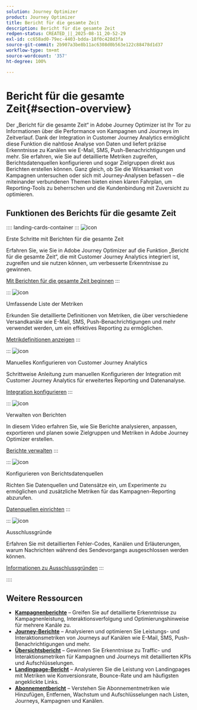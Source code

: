 ```yaml
---
solution: Journey Optimizer
product: Journey Optimizer
title: Bericht für die gesamte Zeit
description: Bericht für die gesamte Zeit
redpen-status: CREATED_||_2025-08-11_20-52-29
exl-id: cc658ad0-79ec-4403-bdda-18f0c428d3fa
source-git-commit: 2b907a3be8b11ac6308d0b563e122c88478d1d37
workflow-type: tm+mt
source-wordcount: '357'
ht-degree: 100%

---
```


# Bericht für die gesamte Zeit{#section-overview}

Der „Bericht für die gesamte Zeit“ in Adobe Journey Optimizer ist Ihr Tor zu Informationen über die Performance von Kampagnen und Journeys im Zeitverlauf. Dank der Integration in Customer Journey Analytics ermöglicht diese Funktion die nahtlose Analyse von Daten und liefert präzise Erkenntnisse zu Kanälen wie E-Mail, SMS, Push-Benachrichtigungen und mehr. Sie erfahren, wie Sie auf detaillierte Metriken zugreifen, Berichtsdatenquellen konfigurieren und sogar Zielgruppen direkt aus Berichten erstellen können. Ganz gleich, ob Sie die Wirksamkeit von Kampagnen untersuchen oder sich mit Journey-Analysen befassen – die miteinander verbundenen Themen bieten einen klaren Fahrplan, um Reporting-Tools zu beherrschen und die Kundenbindung mit Zuversicht zu optimieren.

## Funktionen des Berichts für die gesamte Zeit

:::: landing-cards-container
:::
![icon](https://cdn.experienceleague.adobe.com/icons/circle-play.svg)

Erste Schritte mit Berichten für die gesamte Zeit

Erfahren Sie, wie Sie in Adobe Journey Optimizer auf die Funktion „Bericht für die gesamte Zeit“, die mit Customer Journey Analytics integriert ist, zugreifen und sie nutzen können, um verbesserte Erkenntnisse zu gewinnen.

[Mit Berichten für die gesamte Zeit beginnen](../using/reports/report-gs-cja.md)
:::

:::
![icon](https://cdn.experienceleague.adobe.com/icons/chart-line.svg)

Umfassende Liste der Metriken

Erkunden Sie detaillierte Definitionen von Metriken, die über verschiedene Versandkanäle wie E-Mail, SMS, Push-Benachrichtigungen und mehr verwendet werden, um ein effektives Reporting zu ermöglichen.

[Metrikdefinitionen anzeigen](../using/reports/global-report-components-cja.md)
:::

:::
![icon](https://cdn.experienceleague.adobe.com/icons/gear.svg)

Manuelles Konfigurieren von Customer Journey Analytics

Schrittweise Anleitung zum manuellen Konfigurieren der Integration mit Customer Journey Analytics für erweitertes Reporting und Datenanalyse.

[Integration konfigurieren](../using/reports/cja-ajo.md)
:::

:::
![icon](https://cdn.experienceleague.adobe.com/icons/list-check.svg)

Verwalten von Berichten

In diesem Video erfahren Sie, wie Sie Berichte analysieren, anpassen, exportieren und planen sowie Zielgruppen und Metriken in Adobe Journey Optimizer erstellen.

[Berichte verwalten](../using/reports/report-cja-manage.md)
:::

:::
![icon](https://cdn.experienceleague.adobe.com/icons/puzzle-piece.svg)

Konfigurieren von Berichtsdatenquellen

Richten Sie Datenquellen und Datensätze ein, um Experimente zu ermöglichen und zusätzliche Metriken für das Kampagnen-Reporting abzurufen.

[Datenquellen einrichten](../using/reports/reporting-configuration.md)
:::

:::
![icon](https://cdn.experienceleague.adobe.com/icons/shield-halved.svg)

Ausschlussgründe

Erfahren Sie mit detaillierten Fehler-Codes, Kanälen und Erläuterungen, warum Nachrichten während des Sendevorgangs ausgeschlossen werden können.

[Informationen zu Ausschlussgründen](../using/reports/exclusion-list.md)
:::

::::


## Weitere Ressourcen

- **[Kampagnenberichte](campaign-reporting-landing-page.md)** – Greifen Sie auf detaillierte Erkenntnisse zu Kampagnenleistung, Interaktionsverfolgung und Optimierungshinweise für mehrere Kanäle zu.
- **[Journey-Berichte](journey-reporting-landing-page.md)** – Analysieren und optimieren Sie Leistungs- und Interaktionsmetriken von Journeys auf Kanälen wie E-Mail, SMS, Push-Benachrichtigungen und mehr.
- **[Übersichtsbericht](../using/reports/channel-report-cja.md)** – Gewinnen Sie Erkenntnisse zu Traffic- und Interaktionsmetriken für Kampagnen und Journeys mit detaillierten KPIs und Aufschlüsselungen.
- **[Landingpage-Bericht](../using/reports/lp-report-global-cja.md)** – Analysieren Sie die Leistung von Landingpages mit Metriken wie Konversionsrate, Bounce-Rate und am häufigsten angeklickte Links.
- **[Abonnementbericht](../using/reports/subscription-report-global-cja.md)** – Verstehen Sie Abonnementmetriken wie Hinzufügen, Entfernen, Wachstum und Aufschlüsselungen nach Listen, Journeys, Kampagnen und Kanälen.
